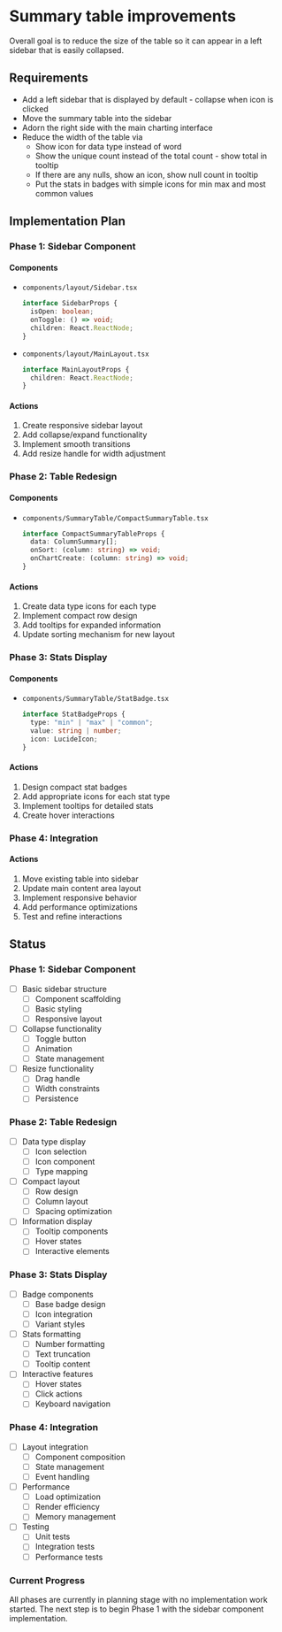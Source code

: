 # Summary table improvements

Overall goal is to reduce the size of the table so it can appear in a left sidebar that is easily collapsed.

## Requirements

- Add a left sidebar that is displayed by default - collapse when icon is clicked
- Move the summary table into the sidebar
- Adorn the right side with the main charting interface
- Reduce the width of the table via
  - Show icon for data type instead of word
  - Show the unique count instead of the total count - show total in tooltip
  - If there are any nulls, show an icon, show null count in tooltip
  - Put the stats in badges with simple icons for min max and most common values

## Implementation Plan

### Phase 1: Sidebar Component

#### Components

- `components/layout/Sidebar.tsx`

  ```typescript
  interface SidebarProps {
    isOpen: boolean;
    onToggle: () => void;
    children: React.ReactNode;
  }
  ```

- `components/layout/MainLayout.tsx`

  ```typescript
  interface MainLayoutProps {
    children: React.ReactNode;
  }
  ```

#### Actions

1. Create responsive sidebar layout
2. Add collapse/expand functionality
3. Implement smooth transitions
4. Add resize handle for width adjustment

### Phase 2: Table Redesign

#### Components

- `components/SummaryTable/CompactSummaryTable.tsx`

  ```typescript
  interface CompactSummaryTableProps {
    data: ColumnSummary[];
    onSort: (column: string) => void;
    onChartCreate: (column: string) => void;
  }
  ```

#### Actions

1. Create data type icons for each type
2. Implement compact row design
3. Add tooltips for expanded information
4. Update sorting mechanism for new layout

### Phase 3: Stats Display

#### Components

- `components/SummaryTable/StatBadge.tsx`

  ```typescript
  interface StatBadgeProps {
    type: "min" | "max" | "common";
    value: string | number;
    icon: LucideIcon;
  }
  ```

#### Actions

1. Design compact stat badges
2. Add appropriate icons for each stat type
3. Implement tooltips for detailed stats
4. Create hover interactions

### Phase 4: Integration

#### Actions

1. Move existing table into sidebar
2. Update main content area layout
3. Implement responsive behavior
4. Add performance optimizations
5. Test and refine interactions

## Status

### Phase 1: Sidebar Component

- [ ] Basic sidebar structure
  - [ ] Component scaffolding
  - [ ] Basic styling
  - [ ] Responsive layout
- [ ] Collapse functionality
  - [ ] Toggle button
  - [ ] Animation
  - [ ] State management
- [ ] Resize functionality
  - [ ] Drag handle
  - [ ] Width constraints
  - [ ] Persistence

### Phase 2: Table Redesign

- [ ] Data type display
  - [ ] Icon selection
  - [ ] Icon component
  - [ ] Type mapping
- [ ] Compact layout
  - [ ] Row design
  - [ ] Column layout
  - [ ] Spacing optimization
- [ ] Information display
  - [ ] Tooltip components
  - [ ] Hover states
  - [ ] Interactive elements

### Phase 3: Stats Display

- [ ] Badge components
  - [ ] Base badge design
  - [ ] Icon integration
  - [ ] Variant styles
- [ ] Stats formatting
  - [ ] Number formatting
  - [ ] Text truncation
  - [ ] Tooltip content
- [ ] Interactive features
  - [ ] Hover states
  - [ ] Click actions
  - [ ] Keyboard navigation

### Phase 4: Integration

- [ ] Layout integration
  - [ ] Component composition
  - [ ] State management
  - [ ] Event handling
- [ ] Performance
  - [ ] Load optimization
  - [ ] Render efficiency
  - [ ] Memory management
- [ ] Testing
  - [ ] Unit tests
  - [ ] Integration tests
  - [ ] Performance tests

### Current Progress

All phases are currently in planning stage with no implementation work started. The next step is to begin Phase 1 with the sidebar component implementation.
